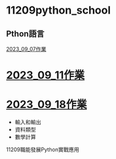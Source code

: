 # __11209python_school__
## Pthon語言
[2023_09_07作業](./資料夾1/README.md)

# [2023_09_11作業](./lesson5.ipynb)

# [2023_09_18作業](./lesson6_作業.ipynb)




- 輸入和輸出
- 資料類型
- 數學計算


11209職能發展Python實戰應用
